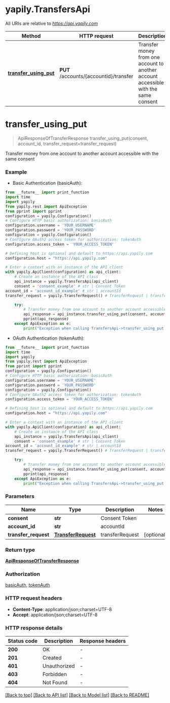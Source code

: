 # yapily.TransfersApi

All URIs are relative to *https://api.yapily.com*

Method | HTTP request | Description
------------- | ------------- | -------------
[**transfer_using_put**](TransfersApi.md#transfer_using_put) | **PUT** /accounts/{accountId}/transfer | Transfer money from one account to another account accessible with the same consent


# **transfer_using_put**
> ApiResponseOfTransferResponse transfer_using_put(consent, account_id, transfer_request=transfer_request)

Transfer money from one account to another account accessible with the same consent

### Example

* Basic Authentication (basicAuth):
```python
from __future__ import print_function
import time
import yapily
from yapily.rest import ApiException
from pprint import pprint
configuration = yapily.Configuration()
# Configure HTTP basic authorization: basicAuth
configuration.username = 'YOUR_USERNAME'
configuration.password = 'YOUR_PASSWORD'
configuration = yapily.Configuration()
# Configure OAuth2 access token for authorization: tokenAuth
configuration.access_token = 'YOUR_ACCESS_TOKEN'

# Defining host is optional and default to https://api.yapily.com
configuration.host = "https://api.yapily.com"

# Enter a context with an instance of the API client
with yapily.ApiClient(configuration) as api_client:
    # Create an instance of the API class
    api_instance = yapily.TransfersApi(api_client)
    consent = 'consent_example' # str | Consent Token
account_id = 'account_id_example' # str | accountId
transfer_request = yapily.TransferRequest() # TransferRequest | transferRequest (optional)

    try:
        # Transfer money from one account to another account accessible with the same consent
        api_response = api_instance.transfer_using_put(consent, account_id, transfer_request=transfer_request)
        pprint(api_response)
    except ApiException as e:
        print("Exception when calling TransfersApi->transfer_using_put: %s\n" % e)
```

* OAuth Authentication (tokenAuth):
```python
from __future__ import print_function
import time
import yapily
from yapily.rest import ApiException
from pprint import pprint
configuration = yapily.Configuration()
# Configure HTTP basic authorization: basicAuth
configuration.username = 'YOUR_USERNAME'
configuration.password = 'YOUR_PASSWORD'
configuration = yapily.Configuration()
# Configure OAuth2 access token for authorization: tokenAuth
configuration.access_token = 'YOUR_ACCESS_TOKEN'

# Defining host is optional and default to https://api.yapily.com
configuration.host = "https://api.yapily.com"

# Enter a context with an instance of the API client
with yapily.ApiClient(configuration) as api_client:
    # Create an instance of the API class
    api_instance = yapily.TransfersApi(api_client)
    consent = 'consent_example' # str | Consent Token
account_id = 'account_id_example' # str | accountId
transfer_request = yapily.TransferRequest() # TransferRequest | transferRequest (optional)

    try:
        # Transfer money from one account to another account accessible with the same consent
        api_response = api_instance.transfer_using_put(consent, account_id, transfer_request=transfer_request)
        pprint(api_response)
    except ApiException as e:
        print("Exception when calling TransfersApi->transfer_using_put: %s\n" % e)
```

### Parameters

Name | Type | Description  | Notes
------------- | ------------- | ------------- | -------------
 **consent** | **str**| Consent Token | 
 **account_id** | **str**| accountId | 
 **transfer_request** | [**TransferRequest**](TransferRequest.md)| transferRequest | [optional] 

### Return type

[**ApiResponseOfTransferResponse**](ApiResponseOfTransferResponse.md)

### Authorization

[basicAuth](../README.md#basicAuth), [tokenAuth](../README.md#tokenAuth)

### HTTP request headers

 - **Content-Type**: application/json;charset=UTF-8
 - **Accept**: application/json;charset=UTF-8

### HTTP response details
| Status code | Description | Response headers |
|-------------|-------------|------------------|
**200** | OK |  -  |
**201** | Created |  -  |
**401** | Unauthorized |  -  |
**403** | Forbidden |  -  |
**404** | Not Found |  -  |

[[Back to top]](#) [[Back to API list]](../README.md#documentation-for-api-endpoints) [[Back to Model list]](../README.md#documentation-for-models) [[Back to README]](../README.md)

